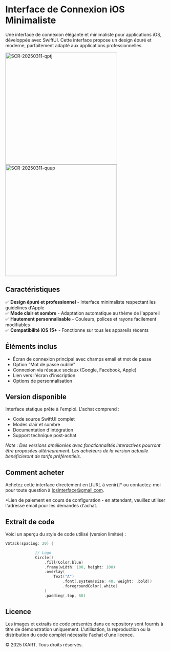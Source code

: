 # Interface de Connexion iOS Minimaliste

Une interface de connexion élégante et minimaliste pour applications iOS, développée avec SwiftUI. Cette interface propose un design épuré et moderne, parfaitement adapté aux applications professionnelles.

<img width="349" alt="SCR-20250311-qptj" src="https://github.com/user-attachments/assets/98b1f85e-8911-4908-856e-79e55a4b3156" />
<img width="348" alt="SCR-20250311-quup" src="https://github.com/user-attachments/assets/e5eefac3-a791-4c71-9f49-9d6b86285fff" />


## Caractéristiques

✅ **Design épuré et professionnel** - Interface minimaliste respectant les guidelines d'Apple  
✅ **Mode clair et sombre** - Adaptation automatique au thème de l'appareil  
✅ **Hautement personnalisable** - Couleurs, polices et rayons facilement modifiables  
✅ **Compatibilité iOS 15+** - Fonctionne sur tous les appareils récents

## Éléments inclus

- Écran de connexion principal avec champs email et mot de passe
- Option "Mot de passe oublié"
- Connexion via réseaux sociaux (Google, Facebook, Apple)
- Lien vers l'écran d'inscription
- Options de personnalisation


## Version disponible
Interface statique prête à l'emploi. L'achat comprend :
- Code source SwiftUI complet
- Modes clair et sombre
- Documentation d'intégration
- Support technique post-achat

*Note : Des versions améliorées avec fonctionnalités interactives pourront être proposées ultérieurement. Les acheteurs de la version actuelle bénéficieront de tarifs préférentiels.*

## Comment acheter

Achetez cette interface directement en [(URL à venir)]* ou contactez-moi pour toute question à iosinterface@gmail.com.

*Lien de paiement en cours de configuration - en attendant, veuillez utiliser l'adresse email pour les demandes d'achat.
## Extrait de code

Voici un aperçu du style de code utilisé (version limitée) :

```swift
VStack(spacing: 20) {

             // Logo
             Circle()
                 .fill(Color.blue)
                 .frame(width: 100, height: 100)
                 .overlay(
                     Text("A")
                         .font(.system(size: 40, weight: .bold))
                         .foregroundColor(.white)
                 )
                 .padding(.top, 60)
```

## Licence

Les images et extraits de code présentés dans ce repository sont fournis à titre de démonstration uniquement. L'utilisation, la reproduction ou la distribution du code complet nécessite l'achat d'une licence.

© 2025 IXART. Tous droits réservés.
                               




